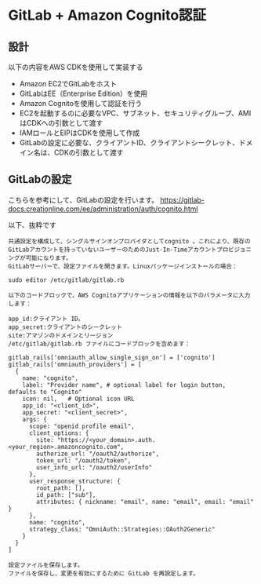 # GitLab + Amazon Cognito認証

## 設計

以下の内容をAWS CDKを使用して実装する

- Amazon EC2でGitLabをホスト
- GitLabはEE（Enterprise Edition）を使用
- Amazon Cognitoを使用して認証を行う
- EC2を起動するのに必要なVPC、サブネット、セキュリティグループ、AMIはCDKへの引数として渡す
- IAMロールとEIPはCDKを使用して作成
- GitLabの設定に必要な、クライアントID、クライアントシークレット、ドメイン名は、CDKの引数として渡す

## GitLabの設定

こちらを参考にして、GitLabの設定を行います。
https://gitlab-docs.creationline.com/ee/administration/auth/cognito.html

以下、抜粋です

```
共通設定を構成して、シングルサインオンプロバイダとしてcognito 。これにより、既存のGitLabアカウントを持っていないユーザーのためのJust-In-Timeアカウントプロビジョニングが可能になります。
GitLabサーバーで、設定ファイルを開きます。Linuxパッケージインストールの場合：

sudo editor /etc/gitlab/gitlab.rb

以下のコードブロックで、AWS Cognitoアプリケーションの情報を以下のパラメータに入力します：

app_id:クライアント ID。
app_secret:クライアントのシークレット
site:アマゾンのドメインとリージョン
/etc/gitlab/gitlab.rb ファイルにコードブロックを含めます：

gitlab_rails['omniauth_allow_single_sign_on'] = ['cognito']
gitlab_rails['omniauth_providers'] = [
  {
    name: "cognito",
    label: "Provider name", # optional label for login button, defaults to "Cognito"
    icon: nil,   # Optional icon URL
    app_id: "<client_id>",
    app_secret: "<client_secret>",
    args: {
      scope: "openid profile email",
      client_options: {
        site: "https://<your_domain>.auth.<your_region>.amazoncognito.com",
        authorize_url: "/oauth2/authorize",
        token_url: "/oauth2/token",
        user_info_url: "/oauth2/userInfo"
      },
      user_response_structure: {
        root_path: [],
        id_path: ["sub"],
        attributes: { nickname: "email", name: "email", email: "email" }
      },
      name: "cognito",
      strategy_class: "OmniAuth::Strategies::OAuth2Generic"
    }
  }
]

設定ファイルを保存します。
ファイルを保存し、変更を有効にするために GitLab を再設定します。
```